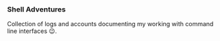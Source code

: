 ### Shell Adventures

Collection of logs and accounts documenting my working with command line interfaces 😉.

